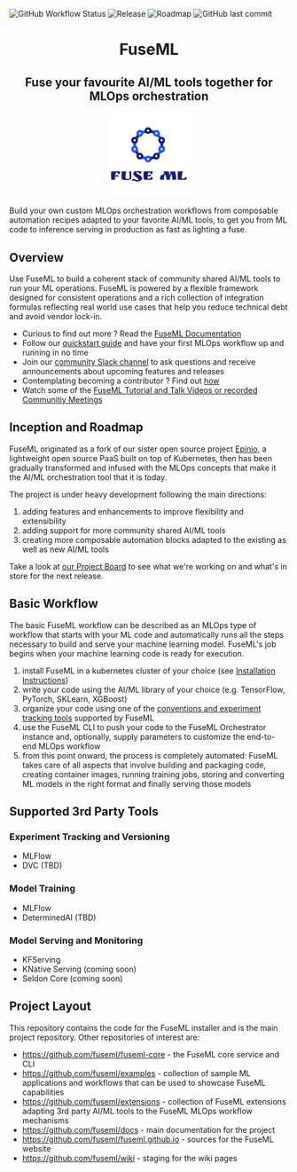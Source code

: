 ![GitHub Workflow Status](https://img.shields.io/github/workflow/status/fuseml/fuseml/CI?style=for-the-badge&logo=suse) ![Release](https://img.shields.io/badge/release-pre--alpha-brightgreen?style=for-the-badge&logo=suse) ![Roadmap](https://img.shields.io/badge/roadmap-on--track-blue?style=for-the-badge&logo=suse) ![GitHub last commit](https://img.shields.io/github/last-commit/fuseml/fuseml?style=for-the-badge&logo=suse)

<h1 align=center>FuseML</h1>
<h2 align=center>Fuse your favourite AI/ML tools together for MLOps orchestration</h2>
<p align="center">
<img src="./docs/fuseml-logo.png" width="30%" height="30%"></center>
</p>

Build your own custom MLOps orchestration workflows from composable automation recipes adapted to your favorite AI/ML tools, to get you from ML code to inference serving in production as fast as lighting a fuse.

## Overview

Use FuseML to build a coherent stack of community shared AI/ML tools to run your ML operations. FuseML is powered by a flexible framework designed for consistent operations and a rich collection of integration formulas reflecting real world use cases that help you reduce technical debt and avoid vendor lock-in.

* Curious to find out more ? Read the [FuseML Documentation](https://fuseml.github.io/docs)
* Follow our [quickstart guide](https://fuseml.github.io/docs/quickstart.html) and have your first MLOps workflow up and running in no time 
* Join our [community Slack channel](https://join.slack.com/t/fuseml/shared_invite/zt-rcs6kepe-rGrMzlj0hrRlalcahWzoWg) to ask questions and receive announcements about upcoming features and releases
* Contemplating becoming a contributor ? Find out [how](https://fuseml.github.io/docs/CONTRIBUTING.html) 
* Watch some of the [FuseML Tutorial and Talk Videos or recorded Communitiy Meetings](https://www.youtube.com/channel/UCQLoLTikJDDMXvywWd27FBg) 

## Inception and Roadmap

FuseML originated as a fork of our sister open source project [Epinio](https://github.com/epinio/epinio), a lightweight open source PaaS built on top of Kubernetes, then has been gradually transformed and infused with the MLOps concepts that make it the AI/ML orchestration tool that it is today.

The project is under heavy development following the main directions:
1. adding features and enhancements to improve flexibility and extensibility
2. adding support for more community shared AI/ML tools
3. creating more composable automation blocks adapted to the existing as well as new AI/ML tools

Take a look at [our Project Board](https://github.com/orgs/fuseml/projects/1) to see what we're working on and what's in store for the next release.

## Basic Workflow

The basic FuseML workflow can be described as an MLOps type of workflow that starts with your ML code and automatically runs all the steps necessary to build and serve your machine learning model. FuseML's job begins when your machine learning code is ready for execution.

1. install FuseML in a kubernetes cluster of your choice (see [Installation Instructions](https://fuseml.github.io/docs/quickstart.html))
2. write your code using the AI/ML library of your choice (e.g. TensorFlow, PyTorch, SKLearn, XGBoost)
3. organize your code using one of the [conventions and experiment tracking tools](#experiment-tracking-and-versioning) supported by FuseML
4. use the FuseML CLI to push your code to the FuseML Orchestrator instance and, optionally, supply parameters to customize the end-to-end MLOps workflow
5. from this point onward, the process is completely automated: FuseML takes care of all aspects that involve building and packaging code, creating container images, running training jobs, storing and converting ML models in the right format and finally serving those models

## Supported 3rd Party Tools

### Experiment Tracking and Versioning

* MLFlow
* DVC (TBD)

### Model Training

* MLFlow
* DeterminedAI (TBD)

### Model Serving and Monitoring

* KFServing
* KNative Serving (coming soon)
* Seldon Core (coming soon)

## Project Layout

This repository contains the code for the FuseML installer and is the main project repository. Other repositories of interest are:

* https://github.com/fuseml/fuseml-core - the FuseML core service and CLI
* https://github.com/fuseml/examples - collection of sample ML applications and workflows that can be used to showcase FuseML capabilities 
* https://github.com/fuseml/extensions - collection of FuseML extensions adapting 3rd party AI/ML tools to the FuseML MLOps workflow mechanisms
* https://github.com/fuseml/docs - main documentation for the project 
* https://github.com/fuseml/fuseml.github.io - sources for the FuseML website 
* https://github.com/fuseml/wiki - staging for the wiki pages 

